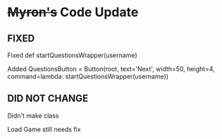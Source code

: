 # ~~Myron's~~ Code Update
## **FIXED**

Fixed def startQuestionsWrapper(username)

Added QuestionsButton = Button(root, text='Next', width=50, height=4, command=lambda: startQuestionsWrapper(username))

## **DID NOT CHANGE**

Didn't make class

Load Game still needs fix

